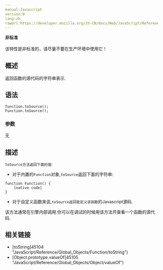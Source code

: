 ```yaml
---
manual:Javascript
version:0
lang:zh
rawUrl:https://developer.mozilla.org/zh-CN/docs/Web/JavaScript/Reference/Global_Objects/Function/toSource
---
```






**非标准**<br></br>该特性是非标准的，请尽量不要在生产环境中使用它！





## 概述<a name="Summary"></a>


返回函数的源代码的字符串表示.


## 语法<a name="Syntax"></a>

```
function.toSource();
Function.toSource();

```

### 参数<a name="Parameters"></a>


无


## 描述<a name="Description"></a>


`toSource方法返回下面的值`:


* 对于内置的`Function`对象,`toSource`返回下面的字符串:

```
function Function() {
    [native code]
}
```

* 对于自定义函数来说,`toSource返回能定义该函数`的Javascript源码.


该方法通常在引擎内部调用.你可以在调试的时候用该方法开查看一个函数的源代码.


## 相关链接<a name="See_Also"></a>

* [toString]45104 "JavaScript/Reference/Global_Objects/Function/toString")
* [Object.prototype.valueOf]45105 "JavaScript/Reference/Global_Objects/Object/valueOf")




